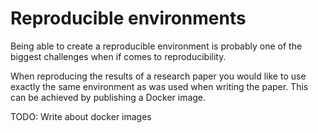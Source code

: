 # Reproducible environments

Being able to create a reproducible environment is probably one of the biggest challenges when if comes to reproducibility. 

When reproducing the results of a research paper you would like to use exactly the same environment as was used when writing the paper. This can be achieved by publishing a Docker image. 

TODO: Write about docker images